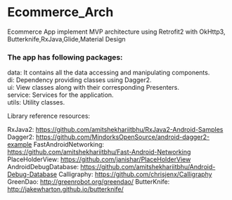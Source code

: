 # Ecommerce_Arch

Ecommerce App implement MVP architecture using Retrofit2 with OkHttp3, Butterknife,RxJava,Glide,Material Design
    
###  The app has following packages:

data: It contains all the data accessing and manipulating components.<br>
di: Dependency providing classes using Dagger2.<br>
ui: View classes along with their corresponding Presenters.<br>
service: Services for the application.<br>
utils: Utility classes.<br>


Library reference resources:

RxJava2: https://github.com/amitshekhariitbhu/RxJava2-Android-Samples
Dagger2: https://github.com/MindorksOpenSource/android-dagger2-example
FastAndroidNetworking: https://github.com/amitshekhariitbhu/Fast-Android-Networking
PlaceHolderView: https://github.com/janishar/PlaceHolderView
AndroidDebugDatabase: https://github.com/amitshekhariitbhu/Android-Debug-Database
Calligraphy: https://github.com/chrisjenx/Calligraphy
GreenDao: http://greenrobot.org/greendao/
ButterKnife: http://jakewharton.github.io/butterknife/
